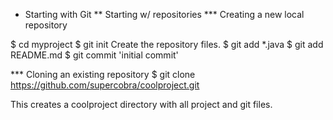 * Starting with Git
** Starting w/ repositories
*** Creating a new local repository

$ cd myproject
$ git init
Create the repository files.
$ git add *.java
$ git add README.md
$ git commit 'initial commit'

*** Cloning an existing repository
$ git clone https://github.com/supercobra/coolproject.git

This creates a coolproject directory with all project and git files.

